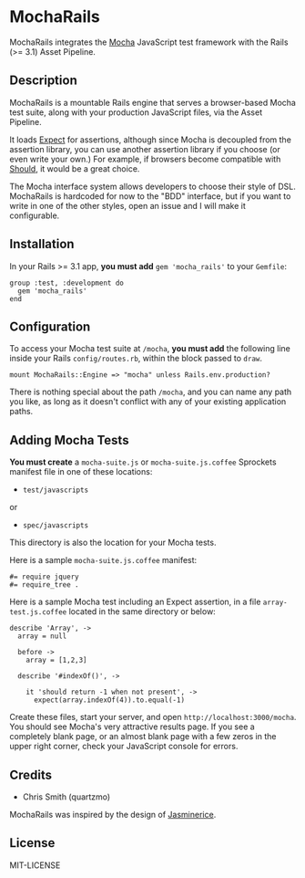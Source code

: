 # MochaRails

MochaRails integrates the [Mocha](http://visionmedia.github.com/mocha/) JavaScript test framework with the Rails (>= 3.1) Asset Pipeline.

## Description

MochaRails is a mountable Rails engine that serves a browser-based Mocha test suite, along with your production JavaScript files, via the Asset Pipeline.

It loads [Expect](https://github.com/LearnBoost/expect.js) for assertions, although since Mocha is decoupled from the assertion library, you can
use another assertion library if you choose (or even write your own.) For example, if browsers become compatible with
[Should](https://github.com/visionmedia/should.js), it would be a great choice.

The Mocha interface system allows developers to choose their style of DSL. MochaRails is hardcoded for now to the
"BDD" interface, but if you want to write in one of the other styles, open an issue and I will make it configurable.

## Installation

In your Rails >= 3.1 app, **you must add** `gem 'mocha_rails'` to your `Gemfile`:

```
group :test, :development do
  gem 'mocha_rails'
end
```

## Configuration

To access your Mocha test suite at `/mocha`, **you must add** the following line inside your Rails `config/routes.rb`,
within the block passed to `draw`.

```
mount MochaRails::Engine => "mocha" unless Rails.env.production?
```

There is nothing special about the path `/mocha`, and you can name any path you like,
as long as it doesn't conflict with any of your existing application paths.

## Adding Mocha Tests

**You must create** a `mocha-suite.js` or `mocha-suite.js.coffee` Sprockets manifest file in
one of these locations:

* `test/javascripts`

or

* `spec/javascripts`

This directory is also the location for your Mocha tests.

Here is a sample `mocha-suite.js.coffee` manifest:

```
#= require jquery
#= require_tree .
```

Here is a sample Mocha test including an Expect assertion, in a file `array-test.js.coffee` located in the same directory or below:

```
describe 'Array', ->
  array = null

  before ->
    array = [1,2,3]

  describe '#indexOf()', ->

    it 'should return -1 when not present', ->
      expect(array.indexOf(4)).to.equal(-1)
```

Create these files, start your server, and open `http://localhost:3000/mocha`. You should see Mocha's very attractive results page. If you
see a completely blank page, or an almost blank page with a few zeros in the upper right corner, check your JavaScript console for errors.

## Credits

* Chris Smith (quartzmo)

MochaRails was inspired by the design of [Jasminerice](https://github.com/bradphelan/jasminerice).

## License

MIT-LICENSE